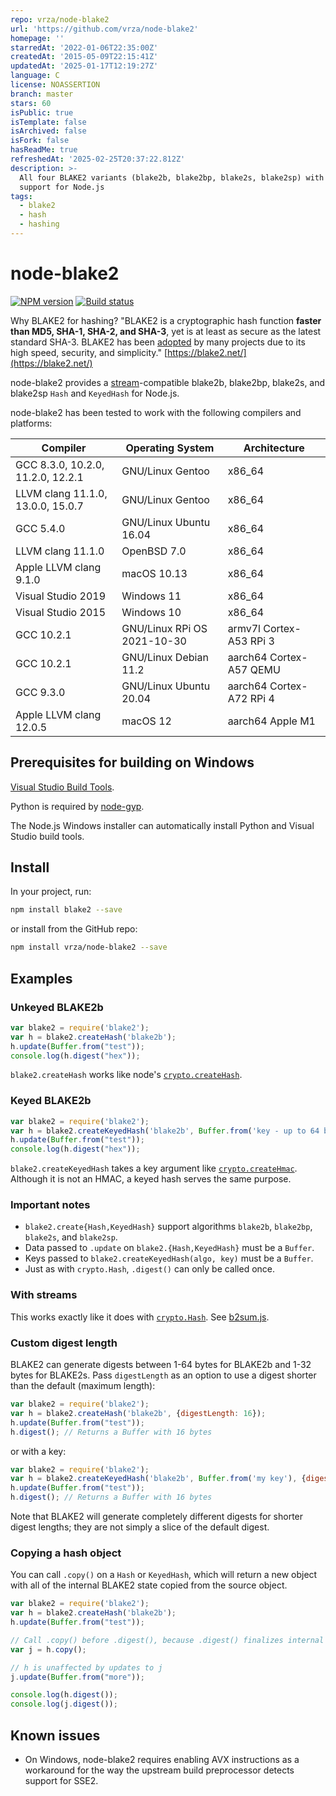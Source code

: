 ```yaml
---
repo: vrza/node-blake2
url: 'https://github.com/vrza/node-blake2'
homepage: ''
starredAt: '2022-01-06T22:35:00Z'
createdAt: '2015-05-09T22:15:41Z'
updatedAt: '2025-01-17T12:19:27Z'
language: C
license: NOASSERTION
branch: master
stars: 60
isPublic: true
isTemplate: false
isArchived: false
isFork: false
hasReadMe: true
refreshedAt: '2025-02-25T20:37:22.812Z'
description: >-
  All four BLAKE2 variants (blake2b, blake2bp, blake2s, blake2sp) with stream
  support for Node.js
tags:
  - blake2
  - hash
  - hashing
---
```


# node-blake2

[![NPM version][npm-image]][npm-url]
[![Build status][github-actions-image]][github-actions-url]

Why BLAKE2 for hashing? "BLAKE2 is a cryptographic hash function **faster than MD5, SHA-1, SHA-2, and SHA-3**, yet is at least as secure as the latest standard SHA-3. BLAKE2 has been [adopted](https://www.blake2.net/#us) by many projects due to its high speed, security, and simplicity." [https://blake2.net/](https://blake2.net/)

node-blake2 provides a [stream](https://nodejs.org/api/stream.html)-compatible
blake2b, blake2bp, blake2s, and blake2sp `Hash` and `KeyedHash` for Node.js.

node-blake2 has been tested to work with the following compilers and platforms:

| Compiler                          | Operating System            | Architecture             |
|-----------------------------------|-----------------------------|--------------------------|
| GCC 8.3.0, 10.2.0, 11.2.0, 12.2.1 | GNU/Linux Gentoo            | x86_64                   |
| LLVM clang 11.1.0, 13.0.0, 15.0.7 | GNU/Linux Gentoo            | x86_64                   |
| GCC 5.4.0                         | GNU/Linux Ubuntu 16.04      | x86_64                   |
| LLVM clang 11.1.0                 | OpenBSD 7.0                 | x86_64                   |
| Apple LLVM clang 9.1.0            | macOS 10.13                 | x86_64                   |
| Visual Studio 2019                | Windows 11                  | x86_64                   |
| Visual Studio 2015                | Windows 10                  | x86_64                   |
| GCC 10.2.1                        | GNU/Linux RPi OS 2021-10-30 | armv7l Cortex-A53 RPi 3  |
| GCC 10.2.1                        | GNU/Linux Debian 11.2       | aarch64 Cortex-A57 QEMU  |
| GCC 9.3.0                         | GNU/Linux Ubuntu 20.04      | aarch64 Cortex-A72 RPi 4 |
| Apple LLVM clang 12.0.5           | macOS 12                    | aarch64 Apple M1         |

## Prerequisites for building on Windows

[Visual Studio Build Tools](https://github.com/felixrieseberg/windows-build-tools).

Python is required by [node-gyp](https://github.com/nodejs/node-gyp).

The Node.js Windows installer can automatically install Python and Visual Studio build tools.

## Install

In your project, run:

```sh
npm install blake2 --save
```

or install from the GitHub repo:

```sh
npm install vrza/node-blake2 --save
```

## Examples

### Unkeyed BLAKE2b

```js
var blake2 = require('blake2');
var h = blake2.createHash('blake2b');
h.update(Buffer.from("test"));
console.log(h.digest("hex"));
```

`blake2.createHash` works like node's
[`crypto.createHash`](https://nodejs.org/api/crypto.html#crypto_crypto_createhash_algorithm_options).

### Keyed BLAKE2b

```js
var blake2 = require('blake2');
var h = blake2.createKeyedHash('blake2b', Buffer.from('key - up to 64 bytes for blake2b, 32 for blake2s'));
h.update(Buffer.from("test"));
console.log(h.digest("hex"));
```

`blake2.createKeyedHash` takes a key argument like
[`crypto.createHmac`](https://nodejs.org/api/crypto.html#crypto_crypto_createhmac_algorithm_key_options).
Although it is not an HMAC, a keyed hash serves the same purpose.

### Important notes

- `blake2.create{Hash,KeyedHash}` support algorithms `blake2b`, `blake2bp`, `blake2s`, and `blake2sp`.
- Data passed to `.update` on `blake2.{Hash,KeyedHash}` must be a `Buffer`.
- Keys passed to `blake2.createKeyedHash(algo, key)` must be a `Buffer`.
- Just as with `crypto.Hash`, `.digest()` can only be called once.

### With streams

This works exactly like it does with [`crypto.Hash`](https://nodejs.org/api/crypto.html#crypto_crypto_createhash_algorithm_options).  See [b2sum.js](https://github.com/vrza/node-blake2/blob/master/b2sum.js).

### Custom digest length

BLAKE2 can generate digests between 1-64 bytes for BLAKE2b and 1-32 bytes for
BLAKE2s.  Pass `digestLength` as an option to use a digest shorter than the
default (maximum length):

```js
var blake2 = require('blake2');
var h = blake2.createHash('blake2b', {digestLength: 16});
h.update(Buffer.from("test"));
h.digest(); // Returns a Buffer with 16 bytes
```

or with a key:

```js
var blake2 = require('blake2');
var h = blake2.createKeyedHash('blake2b', Buffer.from('my key'), {digestLength: 16});
h.update(Buffer.from("test"));
h.digest(); // Returns a Buffer with 16 bytes
```

Note that BLAKE2 will generate completely different digests for shorter digest
lengths; they are not simply a slice of the default digest.

### Copying a hash object

You can call `.copy()` on a `Hash` or `KeyedHash`, which will return a new object with all of the internal BLAKE2 state copied from the source object.

```js
var blake2 = require('blake2');
var h = blake2.createHash('blake2b');
h.update(Buffer.from("test"));

// Call .copy() before .digest(), because .digest() finalizes internal state
var j = h.copy();

// h is unaffected by updates to j
j.update(Buffer.from("more"));

console.log(h.digest());
console.log(j.digest());
```

## Known issues

- On Windows, node-blake2 requires enabling AVX instructions as a workaround for the way the upstream build preprocessor detects support for SSE2.

[npm-image]: https://img.shields.io/npm/v/blake2.svg
[npm-url]: https://npmjs.org/package/blake2
[github-actions-image]: https://github.com/vrza/node-blake2/actions/workflows/build.yml/badge.svg
[github-actions-url]: https://github.com/vrza/node-blake2/actions
